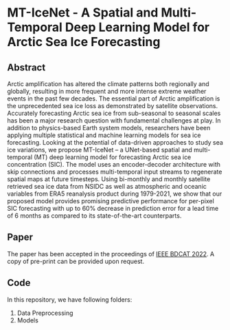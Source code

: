 
# MT-IceNet - A Spatial and Multi-Temporal Deep Learning Model for Arctic Sea Ice Forecasting

## Abstract
Arctic amplification has altered the climate patterns both regionally and globally, resulting in more frequent and more intense extreme weather events in the past few decades. The essential part of Arctic amplification is the unprecedented sea ice loss as demonstrated by satellite observations. Accurately forecasting Arctic sea ice from sub-seasonal to seasonal scales has been a major research question with fundamental challenges at play. In addition to physics-based Earth system models, researchers have been applying multiple statistical and machine learning models for sea ice forecasting. Looking at the potential of data-driven approaches to study sea ice variations, we propose MT-IceNet – a UNet-based spatial and multi-temporal (MT) deep learning model for forecasting Arctic sea ice concentration (SIC). The model uses an encoder-decoder architecture with skip connections and processes multi-temporal input streams to regenerate spatial maps at future timesteps. Using bi-monthly and monthly satellite retrieved sea ice data from NSIDC as well as atmospheric and oceanic variables from ERA5 reanalysis product during 1979-2021, we show that our proposed model provides promising predictive performance for per-pixel SIC forecasting with up to 60% decrease in prediction error for a lead time of 6 months as compared to its state-of-the-art counterparts.

## Paper
The paper has been accepted in the proceedings of [IEEE BDCAT 2022](https://bdcat-conference.org/). A copy of pre-print can be provided upon request.

## Code
In this repository, we have following folders:
1. Data Preprocessing 
2. Models 
